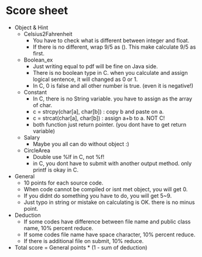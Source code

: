 # Score sheet
  * Object & Hint
    * Celsius2Fahrenheit
      * You have to check what is different between integer and float.
      * If there is no different, wrap 9/5 as (). This make calculate 9/5 as first.
    * Boolean_ex
      * Just writing equal to pdf will be fine on Java side.
      * There is no boolean type in C. when you calculate and assign logical sentence, it will changed as 0 or 1.
      * In C, 0 is false and all other number is true. (even it is negative!)
    * Constant
      * In C, there is no String variable. you have to assign as the array of char.
      * c = strcpy(char[a], char[b]) : copy b and paste on a.
      * c = strcat(char[a], char[b]) : assign a+b to a. NOT C!
      * both function just return pointer. (you dont have to get return variable)
    * Salary
      * Maybe you all can do without object :)
    * CircleArea
      * Double use %lf in C, not %f!
      * in C, you dont have to submit with another output method. only printf is okay in C.
  * General
    * 10 points for each source code.
    * When code cannot be compiled or isnt met object, you will get 0.
    * If you didnt do something you have to do, you will get 5~9.
    * Just typo in string or mistake on calculating is OK. there is no minus point.
  * Deduction
    * If some codes have difference between file name and public class name, 10% percent reduce.
    * If some codes file name have space character, 10% percent reduce.
    * If there is additional file on submit, 10% reduce.
  * Total score = General points * (1 - sum of deduction)